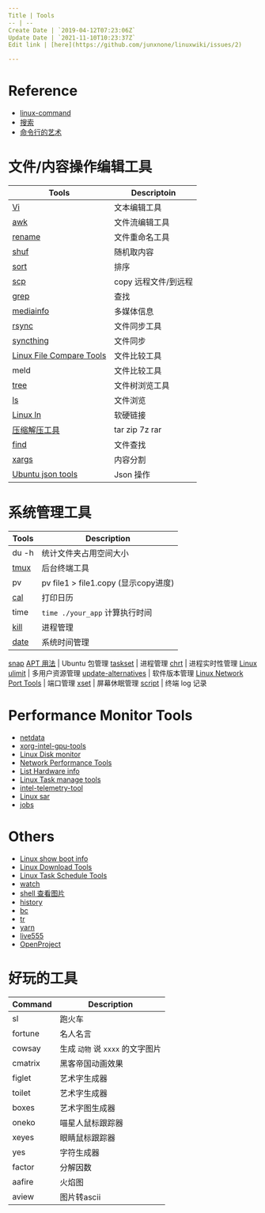 ```yaml
---
Title | Tools
-- | --
Create Date | `2019-04-12T07:23:06Z`
Update Date | `2021-11-10T10:23:37Z`
Edit link | [here](https://github.com/junxnone/linuxwiki/issues/2)

---
```

# Reference
- [linux-command](https://github.com/einverne/linux-command)
- [搜索](https://wangchujiang.com/linux-command/)
- [命令行的艺术](https://github.com/jlevy/the-art-of-command-line/blob/master/README-zh.md)

# 文件/内容操作编辑工具

Tools | Descriptoin
-- | --
[Vi](/Vi) | 文本编辑工具
[awk](/Linux_awk) | 文件流编辑工具
[rename](/rename) | 文件重命名工具
[shuf](/Linux_shuf) | 随机取内容
[sort](/Linux_sort) | 排序
[scp](/scp) | copy 远程文件/到远程
[grep](/Linux_grep) | 查找
[mediainfo](/mediainfo) | 多媒体信息
[rsync](/rsync) | 文件同步工具
[syncthing](/syncthing) | 文件同步
[Linux File Compare Tools](/Linux_File_Compare_Tools) | 文件比较工具
meld | 文件比较工具
[tree](/Linux_tree) | 文件树浏览工具
[ls](/Linux_ls) | 文件浏览
[Linux ln](/Linux_ln) | 软硬链接
[压缩解压工具](/Archiver) | tar zip 7z rar
[find](/Linux_find) | 文件查找
[xargs](/Linux_xargs) | 内容分割
[Ubuntu json tools](/Ubuntu_json_tools) | Json 操作


# 系统管理工具

Tools | Description
-- | --
du -h | 统计文件夹占用空间大小
[tmux](/tmux) | 后台终端工具
pv | pv  file1 > file1.copy (显示copy进度)
[cal](/Linux_Tools_cal) | 打印日历
time | `time ./your_app` 计算执行时间
[kill](/Linux_kill) | 进程管理
[date](/Linux_date) | 系统时间管理
[snap](/Ubuntu_snap)
[APT 用法](/Ubuntu_APT) | Ubuntu 包管理
[taskset](/Linux_taskset) | 进程管理
[chrt](/Linux_chrt) | 进程实时性管理
[Linux ulimit](/Linux_ulimit) | 多用户资源管理
[update-alternatives](/update_alternatives) | 软件版本管理
[Linux Network Port Tools](/Linux_Network_Port_Tools) | 端口管理
[xset](/Linux_Tools_xset) | 屏幕休眠管理
[script](/Linux_Tools_script) | 终端 log 记录



# Performance Monitor Tools
- [netdata](/netdata)
- [xorg-intel-gpu-tools](/xorg_intel_gpu_tools)
- [Linux Disk monitor](/Linux_Disk_monitor)
- [Network Performance Tools](/Network_Performance_Tools)
- [List Hardware info](/List_Hardware_info)
- [Linux Task manage tools](/Linux_Task_manage_tools)
- [intel-telemetry-tool](/intel_telemetry_tool)
- [Linux sar](/Linux_sar)
- [jobs](/Linux_jobs)

# Others

- [Linux show boot info](/Linux_show_boot_info)
- [Linux Download Tools](/Linux_Download_Tools)
- [Linux Task Schedule Tools](/Linux_Task_Schedule_Tools)
- [watch](/Ubuntu_watch)
- [shell 查看图片](/Linux_image2string)
- [history](/Linux_cmd_history)
- [bc](/Linux_bc)
- [tr](/Linux_tr)
- [yarn](/yarn)
- [live555](/live555)
- [OpenProject](/OpenProject)

# 好玩的工具

Command | Description
-- | --
sl | 跑火车
fortune | 名人名言
cowsay | 生成 `动物` 说 `xxxx` 的文字图片
cmatrix | 黑客帝国动画效果
figlet | 艺术字生成器
toilet | 艺术字生成器
boxes | 艺术字图生成器
oneko | 喵星人鼠标跟踪器
xeyes | 眼睛鼠标跟踪器
yes | 字符生成器
factor | 分解因数
aafire | 火焰图
aview | 图片转ascii

